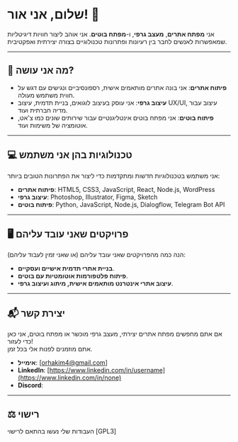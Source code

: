 # שלום, אני אור! 👋

אני **מפתח אתרים**, **מעצב גרפי**, ו-**מפתח בוטים**. אני אוהב ליצור חוויות דיגיטליות שמאפשרות לאנשים לחבר בין רעיונות ופתרונות טכנולוגיים בצורה יצירתית ואפקטיבית.

---

## 🚀 מה אני עושה?

- **פיתוח אתרים**: אני בונה אתרים מותאמים אישית, רספונסיביים ונגישים עם דגש על חווית משתמש מעולה.
- **עיצוב גרפי**: אני עוסק בעיצוב לוגואים, בניית תדמית, עיצוב UX/UI, עיצוב עבור מדיה חברתית ועוד.
- **פיתוח בוטים**: אני מפתח בוטים אינטליגנטיים עבור שירותים שונים כמו צ'אט, אוטומציה של משימות ועוד.

---

## 💻 טכנולוגיות בהן אני משתמש
אני משתמש בטכנולוגיות חדשות ומתקדמות כדי ליצור את הפתרונות הטובים ביותר:
- **פיתוח אתרים**: HTML5, CSS3, JavaScript, React, Node.js, WordPress
- **עיצוב גרפי**: Photoshop, Illustrator, Figma, Sketch
- **פיתוח בוטים**: Python, JavaScript, Node.js, Dialogflow, Telegram Bot API

---

## 🖥️ פרויקטים שאני עובד עליהם
הנה כמה מהפרויקטים שאני עובד עליהם (או שאני זמין לעבוד עליהם):
- **בניית אתרי תדמית אישיים ועסקיים**.
- **פיתוח פלטפורמות אוטומטיות עם בוטים**.
- **עיצוב אתרי אינטרנט מותאמים אישית, מיתוג ועיצוב גרפי**.

---

## 📬 יצירת קשר
אם אתם מחפשים מפתח אתרים יצירתי, מעצב גרפי מוכשר או מפתח בוטים, אני כאן כדי לעזור!  
אתם מוזמנים לפנות אלי בכל זמן.
- **אימייל**: [orhakim4@gmail.com]
- **LinkedIn**: [https://www.linkedin.com/in/username](https://www.linkedin.com/in/none)
- **Discord**:

---

## ⚖️ רישוי
העבודות שלי נעשו בהתאם לרישוי [GPL3]  

